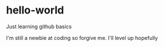 # hello-world
Just learning github basics

I'm still a newbie at coding so forgive me. I'll level up hopefully
